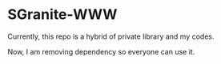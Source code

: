 # SGranite-WWW

Currently, this repo is a hybrid of private library and my codes. 

Now, I am removing dependency so everyone can use it. 